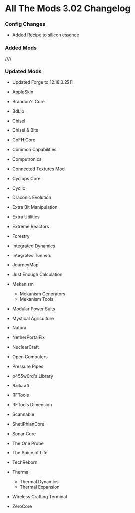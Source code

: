 # All The Mods 3.02 Changelog


### Config Changes
- Added Recipe to silicon essence


### Added Mods
////

### Updated Mods
- Updated Forge to 12.18.3.2511


- AppleSkin
- Brandon's Core
- BdLib
- Chisel
- Chisel & Bits
- CoFH Core
- Common Capabilities
- Computronics
- Connected Textures Mod
- Cyclops Core
- Cyclic
- Draconic Evolution
- Extra Bit Manipulation
- Extra Utilities
- Extreme Reactors
- Forestry
- Integrated Dynamics
- Integrated Tunnels
- JourneyMap
- Just Enough Calculation
- Mekanism
  - Mekanism Generators
  - Mekanism Tools
- Modular Power Suits
- Mystical Agriculture
- Natura
- NetherPortalFix
- NuclearCraft
- Open Computers
- Pressure Pipes
- p455w0rd's Library
- Railcraft
- RFTools
- RFTools Dimension
- Scannable
- ShetiPhianCore
- Sonar Core
- The One Probe
- The Spice of Life
- TechReborn
- Thermal
  - Thermal Dynamics
  - Thermal Expansion
- Wireless Crafting Terminal
- ZeroCore